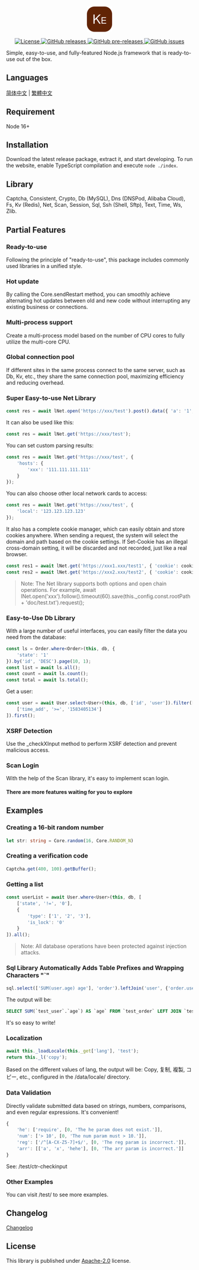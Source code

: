 <p align="center"><img src="./doc/icon.svg" width="68" height="68" alt="Kebab"></p>
<p align="center">
    <a href="https://github.com/maiyun/kebab/blob/master/LICENSE">
        <img alt="License" src="https://img.shields.io/github/license/maiyun/kebab?color=blue" />
    </a>
    <a href="https://github.com/maiyun/kebab/releases">
        <img alt="GitHub releases" src="https://img.shields.io/github/v/release/maiyun/kebab?color=brightgreen&logo=github" />
        <img alt="GitHub pre-releases" src="https://img.shields.io/github/v/release/maiyun/kebab?color=yellow&logo=github&include_prereleases" />
    </a>
    <a href="https://github.com/maiyun/kebab/issues">
        <img alt="GitHub issues" src="https://img.shields.io/github/issues/maiyun/kebab?color=blue&logo=github" />
    </a>
</p>

Simple, easy-to-use, and fully-featured Node.js framework that is ready-to-use out of the box.

## Languages

[简体中文](doc/README.sc.md) | [繁體中文](doc/README.tc.md)

## Requirement

Node 16+

## Installation

Download the latest release package, extract it, and start developing. To run the website, enable TypeScript compilation and execute `node ./index`.

## Library

Captcha, Consistent, Crypto, Db (MySQL), Dns (DNSPod, Alibaba Cloud), Fs, Kv (Redis), Net, Scan, Session, Sql, Ssh (Shell, Sftp), Text, Time, Ws, Zlib.

## Partial Features

### Ready-to-use

Following the principle of "ready-to-use", this package includes commonly used libraries in a unified style.

### Hot update

By calling the Core.sendRestart method, you can smoothly achieve alternating hot updates between old and new code without interrupting any existing business or connections.

### Multi-process support

Create a multi-process model based on the number of CPU cores to fully utilize the multi-core CPU.

### Global connection pool

If different sites in the same process connect to the same server, such as Db, Kv, etc., they share the same connection pool, maximizing efficiency and reducing overhead.

### Super Easy-to-use Net Library

```typescript
const res = await lNet.open('https://xxx/test').post().data({ 'a': '1', 'b': '2' }).request();
```

It can also be used like this:

```typescript
const res = await lNet.get('https://xxx/test');
```

You can set custom parsing results:

```typescript
const res = await lNet.get('https://xxx/test', {
    'hosts': {
        'xxx': '111.111.111.111'
    }
});
```

You can also choose other local network cards to access:

```typescript
const res = await lNet.get('https://xxx/test', {
    'local': '123.123.123.123'
});
```

It also has a complete cookie manager, which can easily obtain and store cookies anywhere. When sending a request, the system will select the domain and path based on the cookie settings. If Set-Cookie has an illegal cross-domain setting, it will be discarded and not recorded, just like a real browser.

```typescript
const res1 = await lNet.get('https://xxx1.xxx/test1', { 'cookie': cookie });
const res2 = await lNet.get('https://xxx2.xxx/test2', { 'cookie': cookie });
```

> Note: The Net library supports both options and open chain operations. For example, await lNet.open('xxx').follow().timeout(60).save(this._config.const.rootPath + 'doc/test.txt').request();

### Easy-to-Use Db Library

With a large number of useful interfaces, you can easily filter the data you need from the database:

```typescript
const ls = Order.where<Order>(this, db, {
    'state': '1'
}).by('id', 'DESC').page(10, 1);
const list = await ls.all();
const count = await ls.count();
const total = await ls.total();
```

Get a user:

```typescript
const user = await User.select<User>(this, db, ['id', 'user']).filter([
    ['time_add', '>=', '1583405134']
]).first();
```

### XSRF Detection

Use the _checkXInput method to perform XSRF detection and prevent malicious access.

### Scan Login

With the help of the Scan library, it's easy to implement scan login.

#### There are more features waiting for you to explore

## Examples

### Creating a 16-bit random number

```typescript
let str: string = Core.random(16, Core.RANDOM_N)
```

### Creating a verification code

```typescript
Captcha.get(400, 100).getBuffer();
```

### Getting a list

```typescript
const userList = await User.where<User>(this, db, [
    ['state', '!=', '0'],
    {
        'type': ['1', '2', '3'],
        'is_lock': '0'
    }
]).all();
```

> Note: All database operations have been protected against injection attacks.

### Sql Library Automatically Adds Table Prefixes and Wrapping Characters "`"

```typescript
sql.select(['SUM(user.age) age'], 'order').leftJoin('user', {'order.user_id': '#user.id'});
```

The output will be:

```sql
SELECT SUM(`test_user`.`age`) AS `age` FROM `test_order` LEFT JOIN `test_user` ON `test_order`.`user_id` = `test_user`.`id`
```

It's so easy to write!

### Localization

```typescript
await this._loadLocale(this._get['lang'], 'test');
return this._l('copy');
```

Based on the different values of lang, the output will be: Copy, 复制, 複製, コピー, etc., configured in the /data/locale/ directory.

### Data Validation

Directly validate submitted data based on strings, numbers, comparisons, and even regular expressions. It's convenient!

```typescript
{
    'he': ['require', [0, 'The he param does not exist.']],
    'num': ['> 10', [0, 'The num param must > 10.']],
    'reg': ['/^[A-CX-Z5-7]+$/', [0, 'The reg param is incorrect.']],
    'arr': [['a', 'x', 'hehe'], [0, 'The arr param is incorrect.']]
}
```

See: /test/ctr-checkinput

### Other Examples

You can visit /test/ to see more examples.

## Changelog

[Changelog](./doc/CHANGELOG.md)

## License

This library is published under [Apache-2.0](./LICENSE) license.